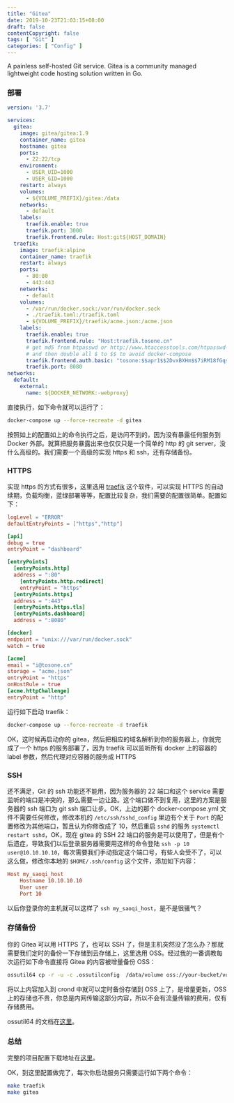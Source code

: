 ```yaml
---
title: "Gitea"
date: 2019-10-23T21:03:15+08:00
draft: false
contentCopyright: false
tags: [ "Git" ]
categories: [ "Config" ]
---
```


A painless self-hosted Git service. Gitea is a community managed lightweight code hosting solution written in Go.

<!--more-->

### 部署

``` yaml
version: '3.7'

services:
  gitea:
    image: gitea/gitea:1.9
    container_name: gitea
    hostname: gitea
    ports:
      - 22:22/tcp
    environment:
      - USER_UID=1000
      - USER_GID=1000
    restart: always
    volumes:
      - ${VOLUME_PREFIX}/gitea:/data
    networks:
      - default
    labels:
      traefik.enable: true
      traefik.port: 3000
      traefik.frontend.rule: Host:git${HOST_DOMAIN}
  traefik:
    image: traefik:alpine
    container_name: traefik
    restart: always
    ports:
      - 80:80
      - 443:443
    networks:
      - default
    volumes:
      - /var/run/docker.sock:/var/run/docker.sock
      - ./traefik.toml:/traefik.toml
      - ${VOLUME_PREFIX}/traefik/acme.json:/acme.json
    labels:
      traefik.enable: true
      traefik.frontend.rule: "Host:traefik.tosone.cn"
      # get md5 from htpasswd or http://www.htaccesstools.com/htpasswd-generator/
      # and then double all $ to $$ to avoid docker-compose
      traefik.frontend.auth.basic: "tosone:$$apr1$$2DvxBXHm$$7iRM18fGqs30h2r0gDZK0/"
      traefik.port: 8080
networks:
  default:
    external:
      name: ${DOCKER_NETWORK:-webproxy}
```

直接执行，如下命令就可以运行了：

``` bash
docker-compose up --force-recreate -d gitea
```

按照如上的配置如上的命令执行之后，是访问不到的，因为没有暴露任何服务到 Docker 外部。就算把服务暴露出来也仅仅只是一个简单的 http 的 git server，没什么高级的。我们需要一个高级的实现 https 和 ssh，还有存储备份。

### HTTPS

实现 https 的方式有很多，这里选用 [traefik](https://traefik.io/) 这个软件，可以实现 HTTPS 的自动续期，负载均衡，蓝绿部署等等，配置比较复杂，我们需要的配置很简单。配置如下：

``` toml
logLevel = "ERROR"
defaultEntryPoints = ["https","http"]

[api]
debug = true
entryPoint = "dashboard"

[entryPoints]
  [entryPoints.http]
  address = ":80"
    [entryPoints.http.redirect]
    entryPoint = "https"
  [entryPoints.https]
  address = ":443"
  [entryPoints.https.tls]
  [entryPoints.dashboard]
  address = ":8080"

[docker]
endpoint = "unix:///var/run/docker.sock"
watch = true

[acme]
email = "i@tosone.cn"
storage = "acme.json"
entryPoint = "https"
onHostRule = true
[acme.httpChallenge]
entryPoint = "http"
```

运行如下启动 traefik：

``` bash
docker-compose up --force-recreate -d traefik
```

OK，这时候再启动你的 gitea，然后把相应的域名解析到你的服务器上，你就完成了一个 https 的服务部署了，因为 traefik 可以监听所有 docker 上的容器的 label 参数，然后代理对应容器的服务成 HTTPS

### SSH

还不满足，Git 的 ssh 功能还不能用，因为服务器的 22 端口和这个 service 需要监听的端口是冲突的，那么需要一边让路。这个端口做不到复用，这里的方案是服务器的 ssh 端口为 git ssh 端口让步。OK，上边的那个 docker-compose.yml 文件不需要任何修改，修改本机的 `/etc/ssh/sshd_config` 里边有个关于 `Port` 的配置修改为其他端口，暂且认为你修改成了 10，然后重启 `sshd` 的服务 `systemctl restart sshd`，OK，现在 gitea 的 SSH 22 端口的服务是可以使用了，但是有个后遗症，导致我们以后登录服务器需要用这样的命令登陆 `ssh -p 10 user@10.10.10.10`，每次需要我们手动指定这个端口号，有些人会受不了，可以这么做，修改你本地的 `$HOME/.ssh/config` 这个文件，添加如下内容：

``` ini
Host my_saoqi_host
    Hostname 10.10.10.10
    User user
    Port 10
```

以后你登录你的主机就可以这样了 `ssh my_saoqi_host`，是不是很骚气？

### 存储备份

你的 Gitea 可以用 HTTPS 了，也可以 SSH 了，但是主机突然没了怎么办？那就需要我们定时的备份一下存储到云存储上，这里选用 OSS。经过我的一番调教每次运行如下命令直接将 Gitea 的内容被增量备份 OSS：

``` bash
ossutil64 cp -r -u -c .ossutilconfig  /data/volume oss://your-bucket/volume
```

将以上内容加入到 crond 中就可以定时备份存储到 OSS 上了，是增量更新，OSS 上的存储也不贵，你总是内网传输这部分内容，所以不会有流量传输的费用，仅有存储费用。

ossutil64 的文档在[这里](https://www.alibabacloud.com/help/zh/doc-detail/50452.htm)。

### 总结

完整的项目配置下载地址在[这里](https://tc.tosone.cn/gitea.tar.gz)。

OK，到这里配置做完了，每次你启动服务只需要运行如下两个命令：

``` bash
make traefik
make gitea
```

